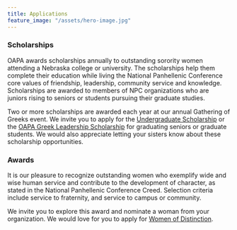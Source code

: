```yaml
---
title: Applications
feature_image: "/assets/hero-image.jpg"
---
```


### Scholarships

OAPA awards scholarships annually to outstanding sorority women attending a Nebraska college or university. The scholarships help them complete their education while living the National Panhellenic Conference core values of friendship, leadership, community service and knowledge. Scholarships are awarded to members of NPC organizations who are juniors rising to seniors or students pursuing their graduate studies.

Two or more scholarships are awarded each year at our annual Gathering of Greeks event. We invite you to apply for the [Undergraduate Scholarship](https://drive.google.com/file/d/1Z-chASWhvVA8fpT26dpWIxSH0ripbPrv/view?usp=sharing) or the [OAPA Greek Leadership Scholarship](https://drive.google.com/file/d/1cHgkykH-zd-OtI65qzU-C6QgBbueTRWg/view?usp=sharing) for graduating seniors or graduate students. We would also appreciate letting your sisters know about these scholarship opportunities. 

### Awards

It is our pleasure to recognize outstanding women who exemplify wide and wise human service and contribute to the development of character, as stated in the National Panhellenic Conference Creed. Selection criteria include service to fraternity, and service to campus or community. 

We invite you to explore this award and nominate a woman from your organization. We would love for you to apply for [Women of Distinction](https://docs.google.com/document/d/1vap6sj88K58pLaeEIgxcP9_IO2P72i5u7odxfUiTXNI/edit?usp=sharing).
